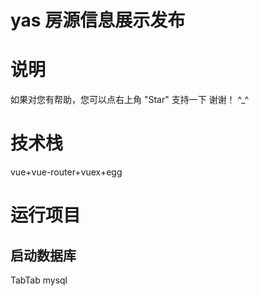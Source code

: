 # yas 房源信息展示发布
# 说明<br>
如果对您有帮助，您可以点右上角 "Star" 支持一下 谢谢！ ^_^<br>
# 技术栈<br>
vue+vue-router+vuex+egg
# 运行项目
## 启动数据库
TabTab mysql


